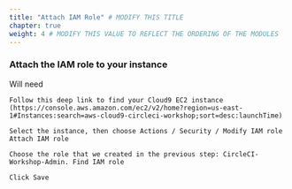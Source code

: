 ```yaml
---
title: "Attach IAM Role" # MODIFY THIS TITLE
chapter: true
weight: 4 # MODIFY THIS VALUE TO REFLECT THE ORDERING OF THE MODULES
---
```


<!-- MORE SUBMODULES CAN BE ADDED TO DIVIDE UP THE SETUP INTO SMALLER SECTIONS -->
<!-- COPY AND PASTE THIS SUBMODULE FILE, RENAME, AND CHANGE THE CONTENTS AS NECESSARY -->


### Attach the IAM role to your instance <!-- MODIFY THIS SUBHEADING -->
Will need

    Follow this deep link to find your Cloud9 EC2 instance
    (https://console.aws.amazon.com/ec2/v2/home?region=us-east-1#Instances:search=aws-cloud9-circleci-workshop;sort=desc:launchTime)

    Select the instance, then choose Actions / Security / Modify IAM role Attach IAM role

    Choose the role that we created in the previous step: CircleCI-Workshop-Admin. Find IAM role

    Click Save
